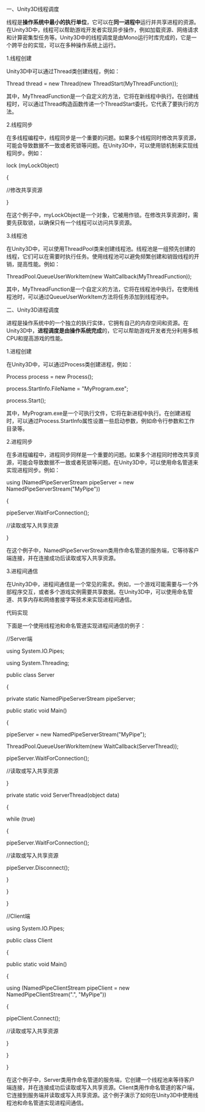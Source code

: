 一、Unity3D线程调度

线程是**操作系统中最小的执行单位**，它可以在**同一进程中**运行并共享进程的资源。在Unity3D中，线程可以帮助游戏开发者实现异步操作，例如加载资源、网络请求和计算密集型任务等。Unity3D中的线程调度是由Mono运行时库完成的，它是一个跨平台的实现，可以在多种操作系统上运行。

1.线程创建

Unity3D中可以通过Thread类创建线程，例如：

Thread thread = new Thread(new ThreadStart(MyThreadFunction));

其中，MyThreadFunction是一个自定义的方法，它将在新线程中执行。在创建线程时，可以通过Thread构造函数传递一个ThreadStart委托，它代表了要执行的方法。

2.线程同步

在多线程编程中，线程同步是一个重要的问题。如果多个线程同时修改共享资源，可能会导致数据不一致或者死锁等问题。在Unity3D中，可以使用锁机制来实现线程同步。例如：

lock (myLockObject)

{

//修改共享资源

}

在这个例子中，myLockObject是一个对象，它被用作锁。在修改共享资源时，需要先获取锁，以确保只有一个线程可以访问共享资源。

3.线程池

在Unity3D中，可以使用ThreadPool类来创建线程池。线程池是一组预先创建的线程，它们可以在需要时执行任务。使用线程池可以避免频繁创建和销毁线程的开销，提高性能。例如：

ThreadPool.QueueUserWorkItem(new WaitCallback(MyThreadFunction));

其中，MyThreadFunction是一个自定义的方法，它将在线程池中执行。在使用线程池时，可以通过QueueUserWorkItem方法将任务添加到线程池中。

二、Unity3D进程调度

进程是操作系统中的一个独立的执行实体，它拥有自己的内存空间和资源。在Unity3D中，**进程调度是由操作系统完成**的，它可以帮助游戏开发者充分利用多核CPU和提高游戏的性能。

1.进程创建

在Unity3D中，可以通过Process类创建进程，例如：

Process process = new Process();

process.StartInfo.FileName = "MyProgram.exe";

process.Start();

其中，MyProgram.exe是一个可执行文件，它将在新进程中执行。在创建进程时，可以通过Process.StartInfo属性设置一些启动参数，例如命令行参数和工作目录等。

2.进程同步

在多进程编程中，进程同步同样是一个重要的问题。如果多个进程同时修改共享资源，可能会导致数据不一致或者死锁等问题。在Unity3D中，可以使用命名管道来实现进程同步。例如：

using (NamedPipeServerStream pipeServer = new NamedPipeServerStream("MyPipe"))

{

pipeServer.WaitForConnection();

//读取或写入共享资源

}

在这个例子中，NamedPipeServerStream类用作命名管道的服务端，它等待客户端连接，并在连接成功后读取或写入共享资源。

3.进程间通信

在Unity3D中，进程间通信是一个常见的需求。例如，一个游戏可能需要与一个外部程序交互，或者多个游戏实例需要共享数据。在Unity3D中，可以使用命名管道、共享内存和网络套接字等技术来实现进程间通信。

代码实现

下面是一个使用线程池和命名管道实现进程间通信的例子：

//Server端

using System.IO.Pipes;

using System.Threading;

public class Server

{

private static NamedPipeServerStream pipeServer;

public static void Main()

{

pipeServer = new NamedPipeServerStream("MyPipe");

ThreadPool.QueueUserWorkItem(new WaitCallback(ServerThread));

pipeServer.WaitForConnection();

//读取或写入共享资源

}

private static void ServerThread(object data)

{

while (true)

{

pipeServer.WaitForConnection();

//读取或写入共享资源

pipeServer.Disconnect();

}

}

}

//Client端

using System.IO.Pipes;

public class Client

{

public static void Main()

{

using (NamedPipeClientStream pipeClient = new NamedPipeClientStream(".", "MyPipe"))

{

pipeClient.Connect();

//读取或写入共享资源

}

}

}

在这个例子中，Server类用作命名管道的服务端，它创建一个线程池来等待客户端连接，并在连接成功后读取或写入共享资源。Client类用作命名管道的客户端，它连接到服务端并读取或写入共享资源。这个例子演示了如何在Unity3D中使用线程池和命名管道实现进程间通信。